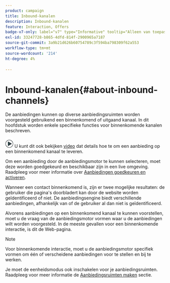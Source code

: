 ```yaml
---
product: campaign
title: Inbound-kanalen
description: Inbound-kanalen
feature: Interaction, Offers
badge-v7-only: label="v7" type="Informative" tooltip="Alleen van toepassing op Campaign Classic v7"
exl-id: 33247728-b865-4dfd-814f-2900965a7187
source-git-commit: 3a9b21d626b60754789c3f594ba798309f62a553
workflow-type: tm+mt
source-wordcount: '214'
ht-degree: 4%

---
```


# Inbound-kanalen{#about-inbound-channels}



De aanbiedingen kunnen op diverse aanbiedingsruimten worden voorgesteld gebruikend een binnenkomend of uitgaand kanaal. In dit hoofdstuk worden enkele specifieke functies voor binnenkomende kanalen beschreven.

![](assets/do-not-localize/how-to-video.png) U kunt dit ook bekijken [video](https://helpx.adobe.com/campaign/classic/how-to/deliver-an-offer-on-inbound-channel-in-acv6.html) dat details hoe te om een aanbieding op een binnenkomend kanaal te leveren.

Om een aanbieding door de aanbiedingsmotor te kunnen selecteren, moet deze worden goedgekeurd en beschikbaar zijn in een live omgeving. Raadpleeg voor meer informatie over [Aanbiedingen goedkeuren en activeren](../../interaction/using/approving-and-activating-an-offer.md).

Wanneer een contact binnenkomend is, zijn er twee mogelijke resultaten: de gebruiker die pagina&#39;s doorbladert kan door de website worden geïdentificeerd of niet. De aanbiedingsengine biedt verschillende aanbiedingen, afhankelijk van of de gebruiker al dan niet is geïdentificeerd.

Alvorens aanbiedingen op een binnenkomend kanaal te kunnen voorstellen, moet u de vraag van de aanbiedingsmotor vormen waar u de aanbiedingen wilt worden voorgesteld. In de meeste gevallen voor een binnenkomende interactie, is dit de Web-pagina.

>[!NOTE]
>
>Voor binnenkomende interactie, moet u de aanbiedingsmotor specifiek vormen om één of verscheidene aanbiedingen voor te stellen en bij te werken.
>
>Je moet de eenheidsmodus ook inschakelen voor je aanbiedingsruimten. Raadpleeg voor meer informatie de [Aanbiedingsruimten maken](../../interaction/using/creating-offer-spaces.md) sectie.
